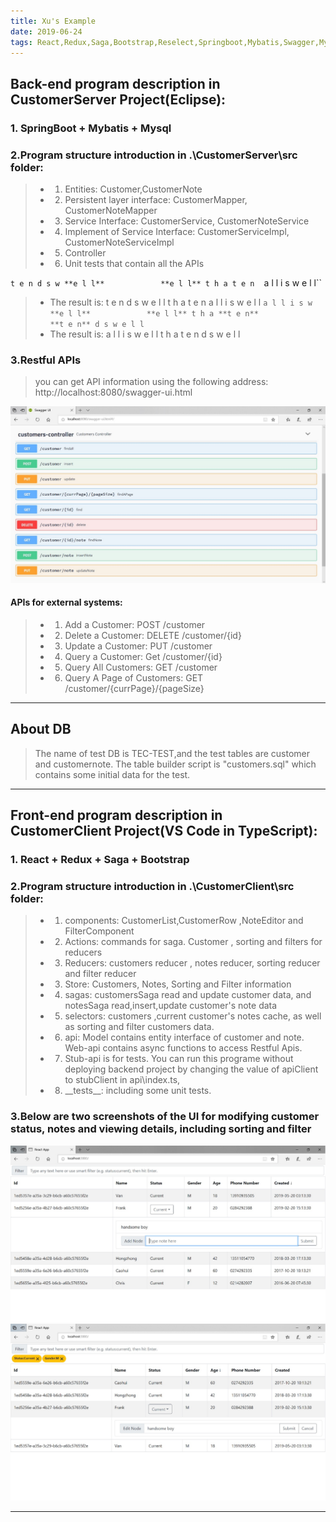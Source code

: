 ```yaml
---
title: Xu's Example
date: 2019-06-24
tags: React,Redux,Saga,Bootstrap,Reselect,Springboot,Mybatis,Swagger,Mysql
---
```

## Back-end program description in CustomerServer Project(Eclipse):
### 1. SpringBoot + Mybatis + Mysql
### 2.Program structure introduction in .\CustomerServer\src folder:
>* 1. Entities: Customer,CustomerNote
>* 2. Persistent layer interface: CustomerMapper, CustomerNoteMapper
>* 3. Service Interface: CustomerService, CustomerNoteService 
>* 4. Implement of Service Interface: CustomerServiceImpl, CustomerNoteServiceImpl
>* 5. Controller
>* 6. Unit tests that contain all the APIs

`` t e n d s w **e l l** ``
``             **e l l** t h a t e n ``
` `                                 a l l i s w e l l``
>* The result is: t e n d s w e l l t h a t e n a l l i s w e l l
`` a l l i s w **e l l** ``
``             **e l l** t h a **t e n** ``
``                             **t e n** d s w e l l ``
>* The result is: a l l i s w e l l t h a t e n d s w e l l


### 3.Restful APIs
>you can get API information using the following address:  http://localhost:8080/swagger-ui.html

![image](https://github.com/microxu/CustomersManagement/blob/master/images/swagger.jpg)

#### APIs for external systems:
>* 1. Add a Customer: POST  /customer
>* 2. Delete a Customer: DELETE  /customer/{id}
>* 3. Update a Customer: PUT  /customer
>* 4. Query a Customer: Get  /customer/{id}
>* 5. Query All Customers: GET  /customer
>* 6. Query A Page of Customers: GET  /customer/{currPage}/{pageSize}

----------

## About DB
>The name of test DB is TEC-TEST,and the test tables are customer and customernote. The table builder script is "customers.sql" which contains some initial data for the test.

----------
## Front-end program description in CustomerClient Project(VS Code in TypeScript):
### 1. React + Redux + Saga + Bootstrap
### 2.Program structure introduction in .\CustomerClient\src folder:
>* 1. components: CustomerList,CustomerRow ,NoteEditor and FilterComponent
>* 2. Actions: commands for saga. Customer , sorting and filters for reducers 
>* 3. Reducers: customers reducer , notes reducer, sorting reducer and filter reducer
>* 3. Store: Customers, Notes, Sorting and Filter information
>* 4. sagas: customersSaga read and update customer data, and notesSaga read,insert,update customer's note data
>* 5. selectors: customers ,current customer's notes cache, as well as sorting and filter customers data.
>* 6. api: Model contains entity interface of customer and note. Web-api contains async functions to access Restful Apis. 
>* 7. Stub-api is for tests. You can run this programe without deploying backend project by changing the value of apiClient to stubClient in api\index.ts,
>* 8. \_\_tests\_\_: including  some unit tests.

### 3.Below are two screenshots of the UI for modifying customer status, notes and viewing details, including sorting and filter

![image](https://github.com/microxu/CustomersManagement/blob/master/images/viewandnotes.jpg)
![image](https://github.com/microxu/CustomersManagement/blob/master/images/filterandsort.jpg)

----------

